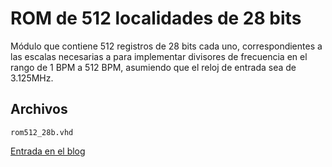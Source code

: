 ROM de 512 localidades de 28 bits
=====

Módulo que contiene 512 registros de 28 bits cada uno, correspondientes a las escalas necesarias a para implementar divisores de frecuencia en el rango de 1 BPM a 512 BPM, asumiendo que el reloj de entrada sea de 3.125MHz.

Archivos
-----

	rom512_28b.vhd

[Entrada en el blog](http://www.estadofinito.com/rom/)